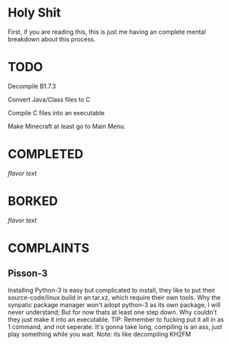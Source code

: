 # Holy Shit
First, if you are reading this, this is just me having an complete mental breakdown about this process.

# TODO
Decompile B1.7.3

Convert Java/Class files to C

Compile C files into an executable

Make Minecraft at least go to Main Menu.

# COMPLETED
*flavor text*

# BORKED
*flavor text*

# COMPLAINTS
## Pisson-3
Installing Python-3 is easy but complicated to install, they like to put their source-code/linux build in an tar.xz, which require their own tools.
Why the synpatic package manager won't adopt python-3 as its own package, I will never understand; But for now thats at least one step down. Why couldn't they just make it into an executable. TIP: Remember to fucking put it all in as 1 command, and not seperate. It's gonna take long, compiling is an ass, just play something while you wait. Note: its like decompiling KH2FM
